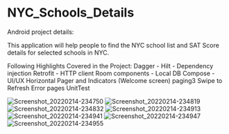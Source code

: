 # NYC_Schools_Details

Android project details:
    
This application will help people to find the NYC school list and  SAT Score details for selected schools in NYC. 

Following Highlights Covered in the Project:
        Dagger - Hilt - Dependency injection 
        Retrofit - HTTP client
        Room components - Local DB
        Compose - UI/UX
        Horizontal Pager and Indicators (Welcome screen)
        paging3
        Swipe to Refresh
        Error pages
        UnitTest



![Screenshot_20220214-234750](https://user-images.githubusercontent.com/13125450/153994918-e6addeac-b437-497b-bc17-5bf4c650b511.png)
![Screenshot_20220214-234819](https://user-images.githubusercontent.com/13125450/153994920-f096f747-ff59-4a0f-b691-7874974b0114.png)
![Screenshot_20220214-234832](https://user-images.githubusercontent.com/13125450/153994921-67d8d435-1967-4b4d-8351-d62850986bb2.png)
![Screenshot_20220214-234913](https://user-images.githubusercontent.com/13125450/153994924-82286f16-d807-412c-8ccc-ac8f4ec63aaf.png)
![Screenshot_20220214-234941](https://user-images.githubusercontent.com/13125450/153994926-d7e64296-d125-4973-92c6-d148c1d1e2b9.png)
![Screenshot_20220214-234947](https://user-images.githubusercontent.com/13125450/153994927-c2f703cf-7115-4ab0-8423-e703adc66352.png)
![Screenshot_20220214-234955](https://user-images.githubusercontent.com/13125450/153994928-ab1e57e3-3690-47e2-b01e-a0ae741cb44d.png)
